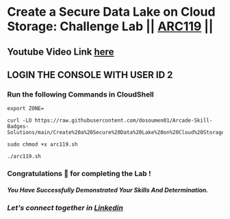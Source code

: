# Create a Secure Data Lake on Cloud Storage: Challenge Lab || [ARC119](https://www.cloudskillsboost.google/focuses/63857?parent=catalog) ||

## Youtube Video Link [here](https://youtu.be/2efxciv5OXM)

## LOGIN THE CONSOLE WITH USER ID 2 

### Run the following Commands in CloudShell

```
export ZONE=
```

```
curl -LO https://raw.githubusercontent.com/dosoumen01/Arcade-Skill-Badges-Solutions/main/Create%20a%20Secure%20Data%20Lake%20on%20Cloud%20Storage%3A%20Challenge%20Lab/arc119.sh

sudo chmod +x arc119.sh

./arc119.sh

```

### Congratulations 🎉 for completing the Lab !

##### *You Have Successfully Demonstrated Your Skills And Determination.*

### *Let's connect together in [Linkedin](https://www.linkedin.com/in/soumen-kumar-26364a271/)*
